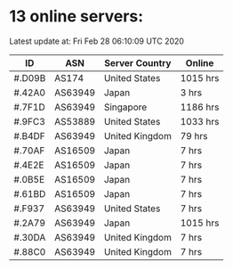 # 13 online servers:

Latest update at: Fri Feb 28 06:10:09 UTC 2020

| ID | ASN | Server Country | Online |
| -- | --- | -------------- | ------ |
| #.D09B | AS174 | United States | 1015 hrs |
| #.42A0 | AS63949 | Japan | 3 hrs |
| #.7F1D | AS63949 | Singapore | 1186 hrs |
| #.9FC3 | AS53889 | United States | 1033 hrs |
| #.B4DF | AS63949 | United Kingdom | 79 hrs |
| #.70AF | AS16509 | Japan | 7 hrs |
| #.4E2E | AS16509 | Japan | 7 hrs |
| #.0B5E | AS16509 | Japan | 7 hrs |
| #.61BD | AS16509 | Japan | 7 hrs |
| #.F937 | AS63949 | United States | 7 hrs |
| #.2A79 | AS63949 | Japan | 1015 hrs |
| #.30DA | AS63949 | United Kingdom | 7 hrs |
| #.88C0 | AS63949 | United Kingdom | 7 hrs |

